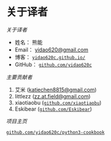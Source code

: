 # 关于译者

*关于译者*

*   姓名： 熊能
*   Email： yidao620@gmail.com
*   博客： [`yidao620c.github.io/`](http://yidao620c.github.io/)
*   GitHub： [`github.com/yidao620c`](https://github.com/yidao620c)

*主要贡献者*

1.  艾米 (katiechen8815@gmail.com)
2.  littlezz (zz.at.field@gmail.com)
3.  xiaotiaobu ([`github.com/xiaotiaobu`](https://github.com/xiaotiaobu))
4.  Eskibear ([`github.com/Eskibear`](https://github.com/Eskibear))

*项目主页*

[`github.com/yidao620c/python3-cookbook`](https://github.com/yidao620c/python3-cookbook)